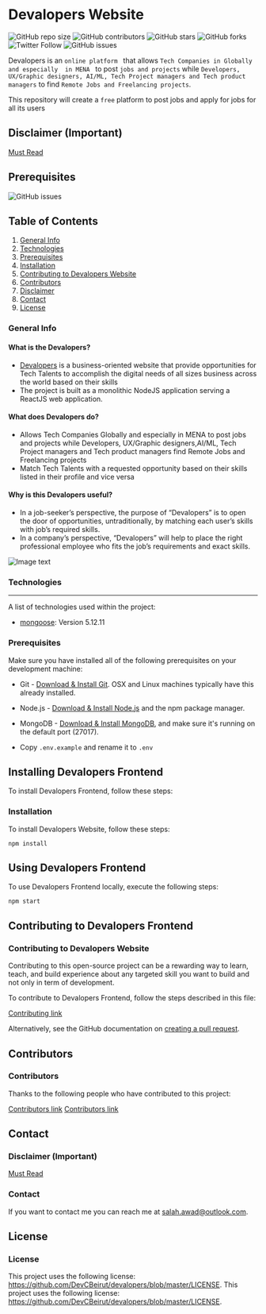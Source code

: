 
# Devalopers Website
![GitHub repo size](https://img.shields.io/github/repo-size/DevCBeirut/devalopers)
![GitHub contributors](https://img.shields.io/github/contributors/DevCBeirut/devalopers)
![GitHub stars](https://img.shields.io/github/stars/DevCBeirut/devalopers?style=social)
![GitHub forks](https://img.shields.io/github/forks/DevCBeirut/devalopers?style=social)
![Twitter Follow](https://img.shields.io/twitter/follow/salahelawad?style=social)
![GitHub issues](https://img.shields.io/github/issues/DevCBeirut/devalopers)


Devalopers is an `online platform ` that allows `Tech Companies in Globally and especially  in MENA ` to post `jobs and projects` while `Developers, UX/Graphic designers, AI/ML, Tech Project managers and Tech product managers` to find `Remote Jobs and Freelancing projects`.

This repository will create a `free` platform to post jobs and apply for jobs for all its users

## Disclaimer (Important) 
[Must Read](https://gist.github.com/salahawad/b0aa89e54a1d2b4dd599bc49c0a7c63e)

## Prerequisites
![GitHub issues](https://img.shields.io/github/issues/DevCBeirut/devalopers)

## Table of Contents
1. [General Info](#generalinfo)
2. [Technologies](#technologies)
3. [Prerequisites](#prerequisites)
4. [Installation](#installation)
5. [Contributing to Devalopers Website](#contributing)
6. [Contributors](#contributors)
7. [Disclaimer](#disclaimer)
8. [Contact](#contact)
9. [License](#license)
### General Info <a name="generalinfo"></a>
#### What is the Devalopers? #### 
- [Devalopers](https://devalopers.com/) is a business-oriented website that provide opportunities for Tech Talents to accomplish the digital needs of all sizes business across the world based on their skills
- The project is built as a monolithic NodeJS application serving a ReactJS web application.
#### What does  Devalopers do? #### 
- Allows Tech Companies Globally and especially in MENA to post jobs and projects while Developers, UX/Graphic designers,AI/ML, Tech Project managers and Tech product managers find Remote Jobs and Freelancing projects
- Match Tech Talents with a requested opportunity based on their skills listed in their profile and vice versa
#### Why is this Devalopers useful? #### 
- In a job-seeker’s perspective, the purpose of “Devalopers” is to open the door of opportunities, untraditionally, by matching each user’s skills with job’s required skills.
- In a company’s perspective, “Devalopers” will help to place the right professional employee who fits the job’s requirements and exact skills.

![Image text](https://devalopers.com/static/media/map-banner.561a61b8.png) 
### Technologies <a name="technologies"></a>
***
A list of technologies used within the project:
* [mongoose](https://mongoosejs.com/): Version 5.12.11
### Prerequisites <a name="prerequisites"></a>
Make sure you have installed all of the following prerequisites on your development machine:
* Git - [Download & Install Git](https://git-scm.com/downloads). OSX and Linux machines typically have this already installed.
* Node.js - [Download & Install Node.js](https://nodejs.org/en/download/) and the npm package manager.
* MongoDB - [Download & Install MongoDB](http://www.mongodb.org/downloads), and make sure it's running on the default port (27017).

* Copy `.env.example` and rename it to `.env` 

## Installing Devalopers Frontend

To install Devalopers Frontend, follow these steps:
### Installation <a name="installation"></a>
To install Devalopers Website, follow these steps:
```
npm install
```
## Using Devalopers Frontend

To use Devalopers Frontend locally, execute the following steps:

```
npm start
```



## Contributing to Devalopers Frontend
### Contributing to Devalopers Website <a name="contributing"></a>
Contributing to this open-source project can be a rewarding way to learn, teach, and build experience about any targeted skill you want to build and not only in term of development.
<!--- If your README is long or you have some specific process or steps you want contributors to follow, consider creating a separate CONTRIBUTING.md file--->
To contribute to Devalopers Frontend, follow the steps described in this file:


[Contributing link](https://github.com/DevCBeirut/devalopers/blob/master/CONTRIBUTING.md)

Alternatively, see the GitHub documentation on [creating a pull request](https://help.github.com/en/github/collaborating-with-issues-and-pull-requests/creating-a-pull-request).

## Contributors
### Contributors <a name="contributors"></a>

Thanks to the following people who have contributed to this project:

[Contributors link](https://github.com/DevCBeirut/devalopers/blob/master/CONTRIBUTING.md)
[Contributors link](https://github.com/DevCBeirut/devalopers/blob/master/CONTRIBUTORS.md)
<!--- • How do I get started?
		? Devalopers API Project [Georges]
		? Devalopers Front End Project [Salah] --->

## Contact
### Disclaimer (Important) <a name="disclaimer"></a>
[Must Read](https://gist.github.com/salahawad/b0aa89e54a1d2b4dd599bc49c0a7c63e)

### Contact <a name="contact"></a>
If you want to contact me you can reach me at <salah.awad@outlook.com>.

## License
### License <a name="license"></a>
<!--- If you're not sure which open license to use see https://choosealicense.com/--->

This project uses the following license: [<https://github.com/DevCBeirut/devalopers/blob/master/LICENSE>](<link>).
This project uses the following license: [<https://github.com/DevCBeirut/devalopers/blob/master/LICENSE>](<link>).
